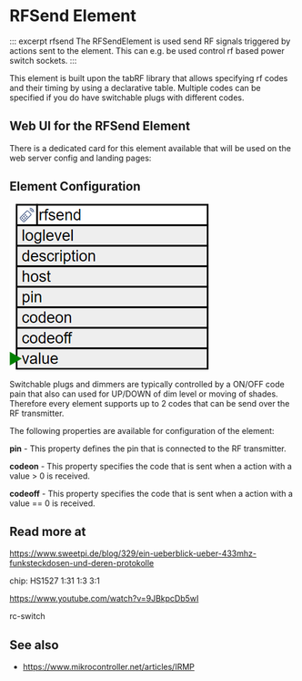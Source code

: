 # RFSend Element

::: excerpt rfsend
The RFSendElement is used send RF signals triggered by actions sent to the element.
This can e.g. be used control rf based power switch sockets.
:::


This element is built upon the tabRF library that allows specifying rf codes and their timing by using a declarative table.
Multiple codes can be specified if you do have switchable plugs with different codes.

## Web UI for the RFSend Element

There is a dedicated card for this element available that will be used on the web server config and landing pages:

<!-- ![DigitalOut Web UI](/elements/rfsendui.png) -->

## Element Configuration

![RFSend API](/elements/rfsendapi.png)

Switchable plugs and dimmers are typically controlled by a ON/OFF code pain that also can used for UP/DOWN of dim level or moving of shades.
Therefore every element supports up to 2 codes that can be send over the RF transmitter.

The following properties are available for configuration of the element:

**pin** - This property defines the pin that is connected to the RF transmitter.

**codeon** - This property specifies the code that is sent when a action with a value > 0 is received.

**codeoff** - This property specifies the code that is sent when a action with a value == 0 is received.

## Read more at

https://www.sweetpi.de/blog/329/ein-ueberblick-ueber-433mhz-funksteckdosen-und-deren-protokolle


chip: HS1527
 1:31
 1:3
 3:1

 https://www.youtube.com/watch?v=9JBkpcDb5wI

rc-switch


## See also

* <https://www.mikrocontroller.net/articles/IRMP>


<!-- ## Receiver

* RxB8
* RFstx882
* RFsrx882
* RxB12
* RxB6
* RF-5V, XY-MK-5V -->

